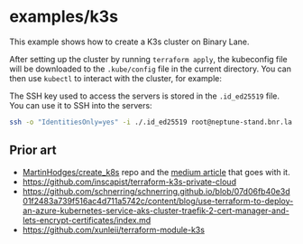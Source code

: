 # examples/k3s

This example shows how to create a K3s cluster on Binary Lane.

After setting up the cluster by running `terraform apply`, the kubeconfig file will be downloaded to the `.kube/config` file in the current directory. You can then use `kubectl` to interact with the cluster, for example:

The SSH key used to access the servers is stored in the `.id_ed25519` file. You can use it to SSH into the servers:

```sh
ssh -o "IdentitiesOnly=yes" -i ./.id_ed25519 root@neptune-stand.bnr.la
```

## Prior art

- [MartinHodges/create_k8s](https://github.com/MartinHodges/create_k8s) repo and the [medium article](https://medium.com/@martin.hodges/creating-a-kubernetes-cluster-from-scratch-in-1-hour-using-automation-a25e387be547) that goes with it.
- https://github.com/inscapist/terraform-k3s-private-cloud
- https://github.com/schnerring/schnerring.github.io/blob/07d06fb40e3d01f2483a739f516ac4d711a5742c/content/blog/use-terraform-to-deploy-an-azure-kubernetes-service-aks-cluster-traefik-2-cert-manager-and-lets-encrypt-certificates/index.md
- https://github.com/xunleii/terraform-module-k3s
